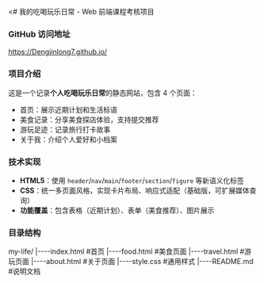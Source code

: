 <# 我的吃喝玩乐日常 - Web 前端课程考核项目

### GitHub 访问地址  
https://Dengjinlong7.github.io/ 


### 项目介绍  
这是一个记录**个人吃喝玩乐日常**的静态网站，包含 4 个页面：  
- 首页：展示近期计划和生活标语  
- 美食记录：分享美食探店体验，支持提交推荐  
- 游玩足迹：记录旅行打卡故事  
- 关于我：介绍个人爱好和小档案  


### 技术实现  
- **HTML5**：使用 `header`/`nav`/`main`/`footer`/`section`/`figure` 等新语义化标签  
- **CSS**：统一多页面风格，实现卡片布局、响应式适配（基础版，可扩展媒体查询）  
- **功能覆盖**：包含表格（近期计划）、表单（美食推荐）、图片展示  


### 目录结构
my-life/
|----index.html    #首页
|----food.html     #美食页面
|----travel.html   #游玩页面
|----about.html    #关于页面
|----style.css     #通用样式
|----README.md     #说明文档